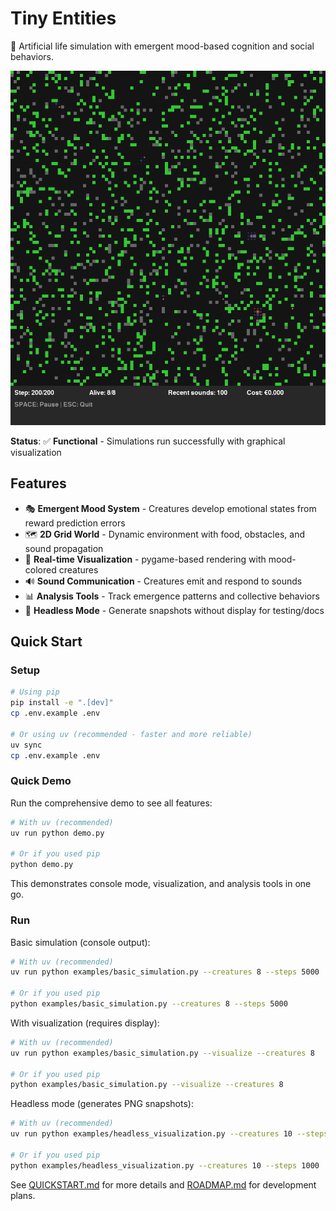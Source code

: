# Tiny Entities

🧬 Artificial life simulation with emergent mood-based cognition and social behaviors.

![Simulation Example](docs/images/simulation_example.png)

**Status**: ✅ **Functional** - Simulations run successfully with graphical visualization

## Features

- 🎭 **Emergent Mood System** - Creatures develop emotional states from reward prediction errors
- 🗺️ **2D Grid World** - Dynamic environment with food, obstacles, and sound propagation  
- 🎨 **Real-time Visualization** - pygame-based rendering with mood-colored creatures
- 🔊 **Sound Communication** - Creatures emit and respond to sounds
- 📊 **Analysis Tools** - Track emergence patterns and collective behaviors
- 🧪 **Headless Mode** - Generate snapshots without display for testing/docs

## Quick Start

### Setup

```bash
# Using pip
pip install -e ".[dev]"
cp .env.example .env

# Or using uv (recommended - faster and more reliable)
uv sync
cp .env.example .env
```

### Quick Demo

Run the comprehensive demo to see all features:
```bash
# With uv (recommended)
uv run python demo.py

# Or if you used pip
python demo.py
```

This demonstrates console mode, visualization, and analysis tools in one go.

### Run

Basic simulation (console output):
```bash
# With uv (recommended)
uv run python examples/basic_simulation.py --creatures 8 --steps 5000

# Or if you used pip
python examples/basic_simulation.py --creatures 8 --steps 5000
```

With visualization (requires display):
```bash
# With uv (recommended)
uv run python examples/basic_simulation.py --visualize --creatures 8

# Or if you used pip
python examples/basic_simulation.py --visualize --creatures 8
```

Headless mode (generates PNG snapshots):
```bash
# With uv (recommended)
uv run python examples/headless_visualization.py --creatures 10 --steps 1000

# Or if you used pip
python examples/headless_visualization.py --creatures 10 --steps 1000
```

See [QUICKSTART.md](QUICKSTART.md) for more details and [ROADMAP.md](ROADMAP.md) for development plans.
